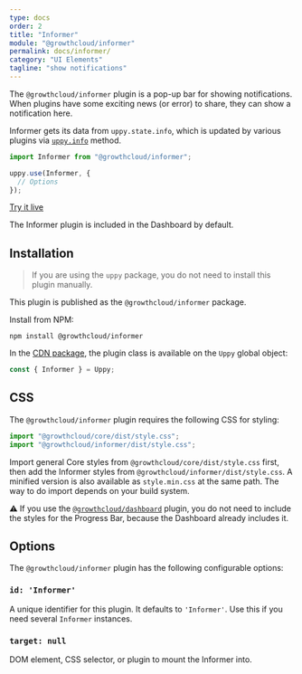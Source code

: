 ```yaml
---
type: docs
order: 2
title: "Informer"
module: "@growthcloud/informer"
permalink: docs/informer/
category: "UI Elements"
tagline: "show notifications"
---
```


The `@growthcloud/informer` plugin is a pop-up bar for showing notifications. When plugins have some exciting news (or error) to share, they can show a notification here.

Informer gets its data from `uppy.state.info`, which is updated by various plugins via [`uppy.info`](https://uppy.io/docs/uppy/#uppy-info) method.

```js
import Informer from "@growthcloud/informer";

uppy.use(Informer, {
  // Options
});
```

<a class="TryButton" href="/examples/dashboard/">Try it live</a>

The Informer plugin is included in the Dashboard by default.

## Installation

> If you are using the `uppy` package, you do not need to install this plugin manually.

This plugin is published as the `@growthcloud/informer` package.

Install from NPM:

```shell
npm install @growthcloud/informer
```

In the [CDN package](/docs/#With-a-script-tag), the plugin class is available on the `Uppy` global object:

```js
const { Informer } = Uppy;
```

## CSS

The `@growthcloud/informer` plugin requires the following CSS for styling:

```js
import "@growthcloud/core/dist/style.css";
import "@growthcloud/informer/dist/style.css";
```

Import general Core styles from `@growthcloud/core/dist/style.css` first, then add the Informer styles from `@growthcloud/informer/dist/style.css`. A minified version is also available as `style.min.css` at the same path. The way to do import depends on your build system.

⚠️ If you use the [`@growthcloud/dashboard`](/docs/dashboard) plugin, you do not need to include the styles for the Progress Bar, because the Dashboard already includes it.

## Options

The `@growthcloud/informer` plugin has the following configurable options:

### `id: 'Informer'`

A unique identifier for this plugin. It defaults to `'Informer'`. Use this if you need several `Informer` instances.

### `target: null`

DOM element, CSS selector, or plugin to mount the Informer into.
